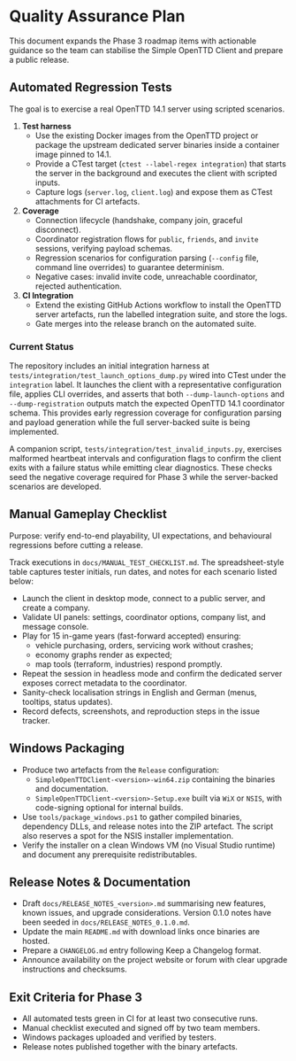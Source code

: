 # Quality Assurance Plan

This document expands the Phase 3 roadmap items with actionable guidance so the
team can stabilise the Simple OpenTTD Client and prepare a public release.

## Automated Regression Tests

The goal is to exercise a real OpenTTD 14.1 server using scripted scenarios.

1. **Test harness**
   - Use the existing Docker images from the OpenTTD project or package the
     upstream dedicated server binaries inside a container image pinned to
     14.1.
   - Provide a CTest target (`ctest --label-regex integration`) that starts the
     server in the background and executes the client with scripted inputs.
   - Capture logs (`server.log`, `client.log`) and expose them as CTest
     attachments for CI artefacts.
2. **Coverage**
   - Connection lifecycle (handshake, company join, graceful disconnect).
   - Coordinator registration flows for `public`, `friends`, and `invite`
     sessions, verifying payload schemas.
   - Regression scenarios for configuration parsing (`--config` file, command
     line overrides) to guarantee determinism.
   - Negative cases: invalid invite code, unreachable coordinator, rejected
     authentication.
3. **CI Integration**
   - Extend the existing GitHub Actions workflow to install the OpenTTD server
     artefacts, run the labelled integration suite, and store the logs.
   - Gate merges into the release branch on the automated suite.

### Current Status

The repository includes an initial integration harness at
`tests/integration/test_launch_options_dump.py` wired into CTest under the
`integration` label. It launches the client with a representative configuration
file, applies CLI overrides, and asserts that both `--dump-launch-options` and
`--dump-registration` outputs match the expected OpenTTD 14.1 coordinator
schema. This provides early regression coverage for configuration parsing and
payload generation while the full server-backed suite is being implemented.

A companion script, `tests/integration/test_invalid_inputs.py`, exercises
malformed heartbeat intervals and configuration flags to confirm the
client exits with a failure status while emitting clear diagnostics.
These checks seed the negative coverage required for Phase 3 while the
server-backed scenarios are developed.

## Manual Gameplay Checklist

Purpose: verify end-to-end playability, UI expectations, and behavioural
regressions before cutting a release.

Track executions in `docs/MANUAL_TEST_CHECKLIST.md`. The spreadsheet-style table
captures tester initials, run dates, and notes for each scenario listed below:

- Launch the client in desktop mode, connect to a public server, and create a
  company.
- Validate UI panels: settings, coordinator options, company list, and message
  console.
- Play for 15 in-game years (fast-forward accepted) ensuring:
  - vehicle purchasing, orders, servicing work without crashes;
  - economy graphs render as expected;
  - map tools (terraform, industries) respond promptly.
- Repeat the session in headless mode and confirm the dedicated server exposes
  correct metadata to the coordinator.
- Sanity-check localisation strings in English and German (menus, tooltips,
  status updates).
- Record defects, screenshots, and reproduction steps in the issue tracker.

## Windows Packaging

- Produce two artefacts from the `Release` configuration:
  - `SimpleOpenTTDClient-<version>-win64.zip` containing the binaries and
    documentation.
  - `SimpleOpenTTDClient-<version>-Setup.exe` built via `WiX` or `NSIS`, with
    code-signing optional for internal builds.
- Use `tools/package_windows.ps1` to gather compiled binaries, dependency DLLs,
  and release notes into the ZIP artefact. The script also reserves a spot for
  the NSIS installer implementation.
- Verify the installer on a clean Windows VM (no Visual Studio runtime) and
  document any prerequisite redistributables.

## Release Notes & Documentation

- Draft `docs/RELEASE_NOTES_<version>.md` summarising new features, known
  issues, and upgrade considerations. Version 0.1.0 notes have been seeded in
  `docs/RELEASE_NOTES_0.1.0.md`.
- Update the main `README.md` with download links once binaries are hosted.
- Prepare a `CHANGELOG.md` entry following Keep a Changelog format.
- Announce availability on the project website or forum with clear upgrade
  instructions and checksums.

## Exit Criteria for Phase 3

- All automated tests green in CI for at least two consecutive runs.
- Manual checklist executed and signed off by two team members.
- Windows packages uploaded and verified by testers.
- Release notes published together with the binary artefacts.
